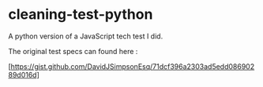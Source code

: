 # cleaning-test-python

A python version of a JavaScript tech test I did.

The original test specs can found here :

[https://gist.github.com/DavidJSimpsonEsq/71dcf396a2303ad5edd08690289d016d]
